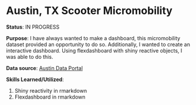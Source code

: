 # Austin, TX Scooter Micromobility

**Status**: IN PROGRESS

**Purpose**: I have always wanted to make a dashboard, this micromobility dataset provided an opportunity to do so. 
Additionally, I wanted to create an interactive dashboard. Using flexdashboard with shiny reactive objects, I was able to do this. 

**Data source**: [Austin Data Portal](https://data.austintexas.gov/Transportation-and-Mobility/Shared-Micromobility-Vehicle-Trips/7d8e-dm7r)

**Skills Learned/Utilized**:
1. Shiny reactivity in rmarkdown
2. Flexdashboard in rmarkdown
